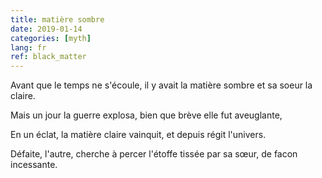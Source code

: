 ```yaml
---
title: matière sombre
date: 2019-01-14
categories: [myth]
lang: fr
ref: black_matter
---
```


Avant que le temps ne s'écoule, il y avait la matière sombre et sa soeur la claire.

Mais un jour la guerre explosa, bien que brève elle fut aveuglante,

En un éclat, la matière claire vainquit, et depuis régit l'univers.

Défaite, l'autre, cherche à percer l'étoffe tissée par sa sœur, de facon incessante.
